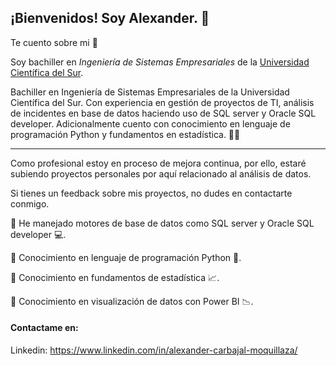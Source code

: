 ## ¡Bienvenidos! Soy Alexander. 👋

Te cuento sobre mi :raising_hand:

Soy bachiller en *Ingeniería de Sistemas Empresariales* de la <a href="https://www.linkedin.com/school/universidad-cientifica-del-sur/">Universidad Científica del Sur</a>. 

Bachiller en Ingeniería de Sistemas Empresariales de la Universidad Científica del Sur. Con experiencia en gestión de proyectos de TI, análisis de incidentes en base de datos haciendo uso de SQL server y Oracle SQL developer. Adicionalmente cuento con conocimiento en lenguaje de programación Python y fundamentos en estadística. 👩‍💻

<hr ---/>

Como profesional estoy en proceso de mejora continua, por ello, estaré subiendo proyectos personales por aquí relacionado al análisis de datos. 

Si tienes un feedback sobre mis proyectos, no dudes en contactarte conmigo.



  📌 He manejado motores de base de datos como SQL server y Oracle SQL developer :computer:.
  
  📌 Conocimiento en lenguaje de programación Python 🐍.
  
  📌 Conocimiento en fundamentos de estadística :chart_with_upwards_trend:.
  
  📌 Conocimiento en visualización de datos con Power BI :chart_with_downwards_trend:.
  
  #### Contactame en:
  Linkedin: https://www.linkedin.com/in/alexander-carbajal-moquillaza/

<!--
**AlexanderCarbajalMoquillaza/AlexanderCarbajalMoquillaza** is a ✨ _special_ ✨ repository because its `README.md` (this file) appears on your GitHub profile.

Here are some ideas to get you started:

- 🔭 I’m currently working on ...
- 🌱 I’m currently learning ...
- 👯 I’m looking to collaborate on ...
- 🤔 I’m looking for help with ...
- 💬 Ask me about ...
- 📫 How to reach me: ...
- 😄 Pronouns: ...
- ⚡ Fun fact: ...
-->
